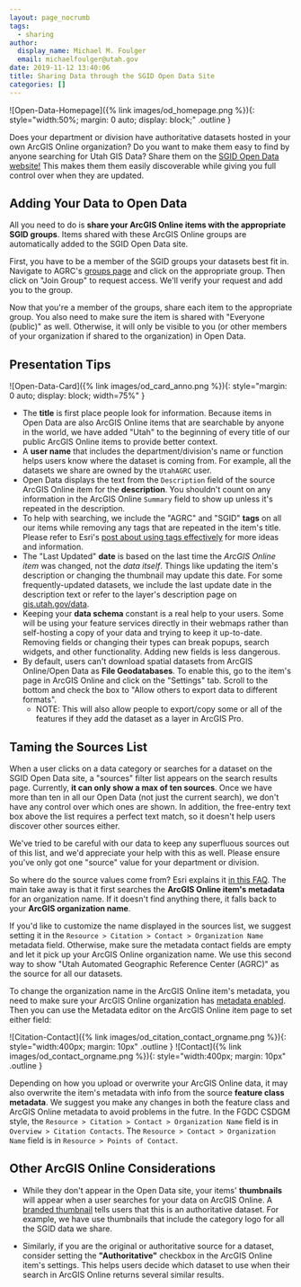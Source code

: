 ```yaml
---
layout: page_nocrumb
tags:
  - sharing
author:
  display_name: Michael M. Foulger
  email: michaelfoulger@utah.gov
date: 2019-11-12 13:40:06
title: Sharing Data through the SGID Open Data Site
categories: []
---
```


![Open-Data-Homepage]({% link images/od_homepage.png %}){: style="width:50%; margin: 0 auto; display: block;" .outline }

Does your department or division have authoritative datasets hosted in your own ArcGIS Online organization? Do you want to make them easy to find by anyone searching for Utah GIS Data? Share them on the [SGID Open Data website!](https://opendata.gis.utah.gov/) This makes them them easily discoverable while giving you full control over when they are updated.

## Adding Your Data to Open Data

All you need to do is **share your ArcGIS Online items with the appropriate SGID groups**. Items shared with these ArcGIS Online groups are automatically added to the SGID Open Data site.

First, you have to be a member of the SGID groups your datasets best fit in. Navigate to AGRC's [groups page](https://utah.maps.arcgis.com/home/groups.html) and click on the appropriate group. Then click on "Join Group" to request access. We'll verify your request and add you to the group.

Now that you're a member of the groups, share each item to the appropriate group. You also need to make sure the item is shared with "Everyone (public)" as well. Otherwise, it will only be visible to you (or other members of your organization if shared to the organization) in Open Data.

## Presentation Tips

![Open-Data-Card]({% link images/od_card_anno.png %}){: style="margin: 0 auto; display: block; width=75%" }

- The **title** is first place people look for information. Because items in Open Data are also ArcGIS Online items that are searchable by anyone in the world, we have added "Utah" to the beginning of every title of our public ArcGIS Online items to provide better context.
- A **user name** that includes the department/division's name or function helps users know where the dataset is coming from. For example, all the datasets we share are owned by the `UtahAGRC` user.
- Open Data displays the text from the `Description` field of the source ArcGIS Online item for the **description**. You shouldn't count on any information in the ArcGIS Online `Summary` field to show up unless it's repeated in the description.
- To help with searching, we include the "AGRC" and "SGID" **tags** on all our items while removing any tags that are repeated in the item's title. Please refer to Esri's [post about using tags effectively](https://www.esri.com/arcgis-blog/products/arcgis-online/data-management/using-tags-effectively/) for more ideas and information.
- The "Last Updated" **date** is based on the last time the *ArcGIS Online item* was changed, not the *data itself*. Things like updating the item's description or changing the thumbnail may update this date. For some frequently-updated datasets, we include the last update date in the description text or refer to the layer's description page on [gis.utah.gov/data](https://gis.utah.gov/data).
- Keeping your **data schema** constant is a real help to your users. Some will be using your feature services directly in their webmaps rather than self-hosting a copy of your data and trying to keep it up-to-date. Removing fields or changing their types can break popups, search widgets, and other functionality. Adding new fields is less dangerous.
- By default, users can't download spatial datasets from ArcGIS Online/Open Data as **File Geodatabases**. To enable this, go to the item's page in ArcGIS Online and click on the "Settings" tab. Scroll to the bottom and check the box to "Allow others to export data to different formats".
  - NOTE: This will also allow people to export/copy some or all of the features if they add the dataset as a layer in ArcGIS Pro.

## Taming the Sources List

When a user clicks on a data category or searches for a dataset on the SGID Open Data site, a "sources" filter list appears on the search results page. Currently, **it can only show a max of ten sources**. Once we have more than ten in all our Open Data (not just the current search), we don't have any control over which ones are shown. In addition, the free-entry text box above the list requires a perfect text match, so it doesn't help users discover other sources either.

We've tried to be careful with our data to keep any superfluous sources out of this list, and we'd appreciate your help with this as well. Please ensure you've only got one "source" value for your department or division.

So where do the source values come from? Esri explains it [in this FAQ](https://doc.arcgis.com/en/hub/get-started/frequently-asked-questions.htm#GUID-9843B713-46D2-4938-A961-EC0CD81AE410). The main take away is that it first searches the **ArcGIS Online item's metadata** for an organization name. If it doesn't find anything there, it falls back to your **ArcGIS organization name**.

If you'd like to customize the name displayed in the sources list, we suggest setting it in the `Resource > Citation > Contact > Organization Name` metadata field. Otherwise, make sure the metadata contact fields are empty and let it pick up your ArcGIS Online organization name. We use this second way to show "Utah Automated Geographic Reference Center (AGRC)" as the source for all our datasets.

To change the organization name in the ArcGIS Online item's metadata, you need to make sure your ArcGIS Online organization has [metadata enabled](https://doc.arcgis.com/en/arcgis-online/administer/configure-details.htm#ESRI_SECTION1_7FE1F060E03046E692BB36E5F6E3B2AE). Then you can use the Metadata editor on the ArcGIS Online item page to set either field:

![Citation-Contact]({% link images/od_citation_contact_orgname.png %}){: style="width:400px; margin: 10px" .outline } ![Contact]({% link images/od_contact_orgname.png %}){: style="width:400px; margin: 10px" .outline }

Depending on how you upload or overwrite your ArcGIS Online data, it may also overwrite the item's metadata with info from the source **feature class metadata**. We suggest you make any changes in both the feature class and ArcGIS Online metadata to avoid problems in the futre. In the FGDC CSDGM style, the `Resource > Citation > Contact > Organization Name` field is in `Overview > Citation Contacts`. The `Resource > Contact > Organization Name` field is in `Resource > Points of Contact`.

## Other ArcGIS Online Considerations

- While they don't appear in the Open Data site, your items' **thumbnails** will appear when a user searches for your data on ArcGIS Online. A [branded thumbnail](https://www.esri.com/arcgis-blog/products/arcgis-online/data-management/put-your-best-thumbnail-forward/) tells users that this is an authoritative dataset. For example, we have use thumbnails that include the category logo for all the SGID data we share.

- Similarly, if you are the original or authoritative source for a dataset, consider setting the **"Authoritative"** checkbox in the ArcGIS Online item's settings. This helps users decide which dataset to use when their search in ArcGIS Online returns several similar results.